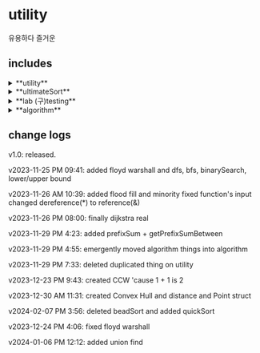 # utility
유용하다
즐거운

## includes

<details>
<summary>**utility**</summary>

  + printVector
  + isSorted
  + generateRandomVector
</details>

<details>
<summary>**ultimateSort**</summary>

+ countSort
+ bogoSort
+ selectionSort
+ heapify
+ heapSort
+ insertionSort
+ bubbleSort
+ ~~beadSort~~
+ quickSort
</details>
<details>
<summary>**lab (구)testing**</summary>

+ FFT
+ mul
</details>

<details>
<summary>**algorithm**</summary>

+ dfs
+ bfs
+ binarySearch
+ floydWarshall
+ lowerBound
+ upperBound
+ djikstra
+ floodFill4Way
+ floodFill8Way
+ prefixSum
+ getPrefixSumBetween
+ CCW
+ distance
+ convexHull
+ unionFind
+ unionParent
</details>

## change logs
v1.0: released.

v2023-11-25 PM 09:41: added floyd warshall and dfs, bfs, binarySearch, lower/upper bound

v2023-11-26 AM 10:39: added flood fill and minority fixed function's input changed dereference(*) to reference(&)

v2023-11-26 PM 08:00: finally dijkstra real

v2023-11-29 PM 4:23: added prefixSum + getPrefixSumBetween

v2023-11-29 PM 4:55: emergently moved algorithm things into algorithm

v2023-11-29 PM 7:33: deleted duplicated thing on utility

v2023-12-23 PM 9:43: created CCW 'cause 1 + 1 is 2

v2023-12-30 AM 11:31: created Convex Hull and distance and Point struct

v2024-02-07 PM 3:56: deleted beadSort and added quickSort

v2023-12-24 PM 4:06: fixed floyd warshall

v2024-01-06 PM 12:12: added union find
